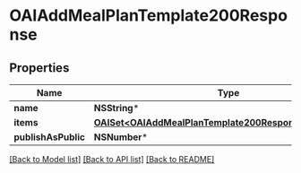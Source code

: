 # OAIAddMealPlanTemplate200Response

## Properties
Name | Type | Description | Notes
------------ | ------------- | ------------- | -------------
**name** | **NSString*** |  | 
**items** | [**OAISet&lt;OAIAddMealPlanTemplate200ResponseItemsInner&gt;***](OAIAddMealPlanTemplate200ResponseItemsInner.md) |  | 
**publishAsPublic** | **NSNumber*** |  | 

[[Back to Model list]](../README.md#documentation-for-models) [[Back to API list]](../README.md#documentation-for-api-endpoints) [[Back to README]](../README.md)


